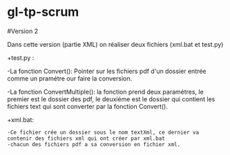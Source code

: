 # gl-tp-scrum
#Version 2

Dans cette version (partie XML) on réaliser deux fichiers (xml.bat et test.py)

+test.py :

  -La fonction Convert(): Pointer sur les fichiers pdf d'un dossier entrée comme un pramétre our faire la conversion.
  
  -La fonction ConvertMultiple(): la fonction prend deux paramétres, le premier est le dossier des pdf, le deuxiéme est le dossier qui contient les fichiers text qui sont converter par la fonction Convert().

+xml.bat:

    -Ce fichier crée un dossier sous le nom textXml, ce dernier va contenir des fichiers xml qui ont créer par xml.bat
    -chacun des fichiers pdf a sa conversion en fichier xml.
